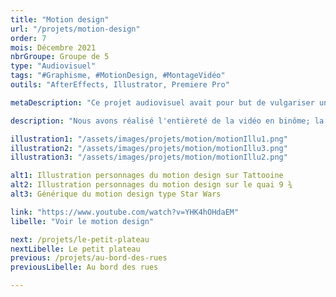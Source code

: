 ```yaml
---
title: "Motion design"
url: "/projets/motion-design"
order: 7
mois: Décembre 2021
nbrGroupe: Groupe de 5
type: "Audiovisuel"
tags: "#Graphisme, #MotionDesign, #MontageVidéo"
outils: "AfterEffects, Illustrator, Premiere Pro"

metaDescription: "Ce projet audiovisuel avait pour but de vulgariser une théorie de communication, nous avons choisi l'assimilation et la démoralisation des individus de William Isaac Thomas. Nous suivons l'histoire de Chewie et son fils, qui doivent fuir dans un autre univers, entraînant des déséquilibres dans leur processus d'intégration."

description: "Nous avons réalisé l'entièreté de la vidéo en binôme; la vulgarisation de la théorie, le script, les visuels, l'animation, la voix off et les bruitages."

illustration1: "/assets/images/projets/motion/motionIllu1.png"
illustration2: "/assets/images/projets/motion/motionIllu3.png"
illustration3: "/assets/images/projets/motion/motionIllu2.png"

alt1: Illustration personnages du motion design sur Tattooine
alt2: Illustration personnages du motion design sur le quai 9 ¾
alt3: Générique du motion design type Star Wars

link: "https://www.youtube.com/watch?v=YHK4hOHdaEM"
libelle: "Voir le motion design"

next: /projets/le-petit-plateau
nextLibelle: Le petit plateau
previous: /projets/au-bord-des-rues
previousLibelle: Au bord des rues

---
```

